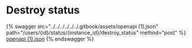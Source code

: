 # Destroy status

{% swagger src="../../../../../../.gitbook/assets/openapi (1).json" path="/users/{id}/status/{instance_id}/destroy_status" method="post" %}
[openapi (1).json](<../../../../../../.gitbook/assets/openapi (1).json>)
{% endswagger %}
